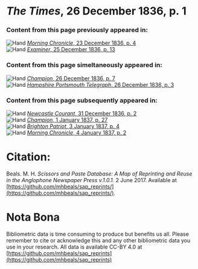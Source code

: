 # *The Times*, 26 December 1836, p. 1  
  
### Content from this page previously appeared in:  
![Hand](http://scissorsandpaste.net/wp-content/uploads/2017/06/smallhandpointer.png) [*Morning Chronicle*, 23 December 1836, p. 4](https://mhbeals.github.io/sap_html/Morning-Chronicle/Morning-Chronicle-23-December-1836-p-4)  
![Hand](http://scissorsandpaste.net/wp-content/uploads/2017/06/smallhandpointer.png) [*Examiner*, 25 December 1836, p. 13](https://mhbeals.github.io/sap_html/Examiner/Examiner-25-December-1836-p-13)  
  
### Content from this page simeltaneously appeared in:  
![Hand](http://scissorsandpaste.net/wp-content/uploads/2017/06/smallhandpointer.png) [*Champion*, 26 December 1836, p. 7](https://mhbeals.github.io/sap_html/Champion/Champion-26-December-1836-p-7)  
![Hand](http://scissorsandpaste.net/wp-content/uploads/2017/06/smallhandpointer.png) [*Hampshire Portsmouth Telegraph*, 26 December 1836, p. 3](https://mhbeals.github.io/sap_html/Hampshire-Portsmouth-Telegraph/Hampshire-Portsmouth-Telegraph-26-December-1836-p-3)  
  
### Content from this page subsequently appeared in:  
![Hand](http://scissorsandpaste.net/wp-content/uploads/2017/06/smallhandpointer.png) [*Newcastle Courant*, 31 December 1836, p. 2](https://mhbeals.github.io/sap_html/Newcastle-Courant/Newcastle-Courant-31-December-1836-p-2)  
![Hand](http://scissorsandpaste.net/wp-content/uploads/2017/06/smallhandpointer.png) [*Champion*, 1 January 1837, p. 27](https://mhbeals.github.io/sap_html/Champion/Champion-1-January-1837-p-27)  
![Hand](http://scissorsandpaste.net/wp-content/uploads/2017/06/smallhandpointer.png) [*Brighton Patriot*, 3 January 1837, p. 4](https://mhbeals.github.io/sap_html/Brighton-Patriot/Brighton-Patriot-3-January-1837-p-4)  
![Hand](http://scissorsandpaste.net/wp-content/uploads/2017/06/smallhandpointer.png) [*Morning Chronicle*, 4 January 1837, p. 2](https://mhbeals.github.io/sap_html/Morning-Chronicle/Morning-Chronicle-4-January-1837-p-2)  


# Citation: 

Beals. M. H. *Scissors and Paste Database: A Map of Reprinting and Reuse in the Anglophone Newspaper Press v.1.0.1.* 2 June 2017. Available at [https://github.com/mhbeals/sap_reprints/](https://github.com/mhbeals/sap_reprints/). 

# Nota Bona

Bibliometric data is time consuming to produce but benefits us all. Please remember to cite or acknowledge this and any other bibliometric data you use in your research. All data is available CC-BY 4.0 at [https://github.com/mhbeals/sap_reprints](https://github.com/mhbeals/sap_reprints)
